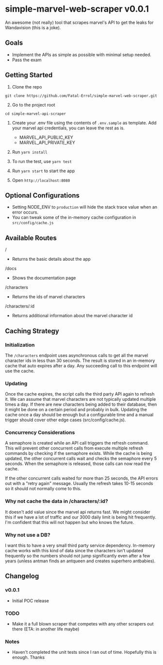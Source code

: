 # simple-marvel-web-scraper v0.0.1

An awesome (not really) tool that scrapes marvel's API to get the leaks for Wandavision (this is a joke).

## Goals
- Implement the APIs as simple as possible with minimal setup needed.
- Pass the exam

## Getting Started

1. Clone the repo

`git clone https://github.com/Fatal-Errol/simple-marvel-web-scraper.git`

2. Go to the project root

`cd simple-marvel-api-scraper`

1. Create your .env file using the contents of `.env.sample` as template. 
Add your marvel api credentials, you can leave the rest as is.

    - MARVEL_API_PUBLIC_KEY
    - MARVEL_API_PRIVATE_KEY

1. Run `yarn install`
1. To run the test, use `yarn test`
1. Run `yarn start` to start the app
1. Open `http://localhost:8080`

## Optional Configurations

- Setting NODE_ENV to `production` will hide the stack trace value when an error occurs.
- You can tweak some of the in-memory cache configuration in `src/config/cache.js`


## Available Routes

/
- Returns the basic details about the app

/docs
- Shows the documentation page

/characters
- Returns the ids of marvel characters

/characters/:id
- Returns additional information about the marvel character id

## Caching Strategy

### Initialization
The `/characters` endpoint uses asynchronous calls to get all the marvel character ids in less than 30 seconds.
The result is stored in an in-memory cache that auto expires after a day. Any succeeding call to this endpoint will
use the cache.

### Updating
Once the cache expires, the script calls the third party API again to refresh it. We can assume that marvel 
characters are not typically updated multiple times a day. If there are new 
characters being added to their database, then it might be done on a certain period and probably in bulk. 
Updating the cache once a day should be enough but a configurable time and a manual trigger should cover other 
edge cases (src/config/cache.js).
 
### Concurrency Considerations 
A semaphore is created while an API call triggers the refresh command. This will prevent other concurrent calls 
from execute multiple refresh commands by checking if the semaphore exists. While the cache is being updated,
the other concurrent calls wait and checks the semaphore every 5 seconds. When the semaphore is released, those calls
can now read the cache.

If the other concurrent calls waited for more than 25 seconds, the API errors out with a "retry again" message.
Usually the refresh takes 10-15 seconds so it should not normally come to this.

### Why not cache the data in /characters/:id?
It doesn't add value since the marvel api returns fast. We might consider this
if we have a lot of traffic and our 3000 daily limit is being hit
frequently. I'm confident that this will not happen but who knows the future.

### Why not use a DB?
I want this to have a very small third party service dependency. In-memory cache works with this kind of data since
the characters isn't updated frequently so the numbers should not jump significantly even after a few years
(unless antman finds an antqueen and creates superhero antbabies).

## Changelog
### v0.0.1
- Initial POC release

### TODO
- Make it a full blown scraper that competes with any other scrapers out there (ETA: in another life maybe)

### Notes
- Haven't completed the unit tests since I ran out of time. Hopefully this is enough. Thanks
